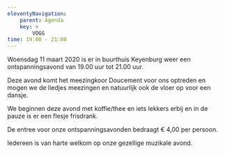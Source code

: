 ```yaml
---
eleventyNavigation:
    parent: Agenda
    key: >
        VOGG
time: 19:00 - 21:00
---
```


Woensdag 11 maart 2020 is er in buurthuis Keyenburg weer een ontspanningsavond van 19.00 uur tot 21.00 uur.

Deze avond komt het meezingkoor Doucement voor ons optreden en mogen we de liedjes meezingen en natuurlijk ook de vloer op voor een dansje.

We beginnen deze avond met koffie/thee en iets lekkers erbij en in de pauze is er een flesje frisdrank.

De entree voor onze ontspanningsavonden bedraagt € 4,00 per persoon.

Iedereen is van harte welkom op onze gezellige muzikale avond.
